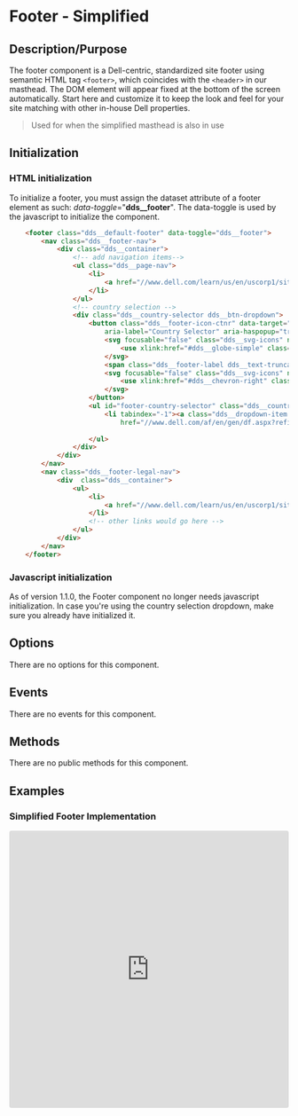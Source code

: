 # Footer - Simplified

## Description/Purpose

The footer component is a Dell-centric, standardized site footer using semantic HTML tag `<footer>`, which coincides with the `<header>` in our masthead.  The DOM element will appear fixed at the bottom of the screen automatically. Start here and customize it to keep the look and feel for your site matching with other in-house Dell properties.

> Used for when the simplified masthead is also in use

## Initialization

### HTML initialization

To initialize a footer, you must assign the dataset attribute of a footer element as such: *data-toggle*="**dds__footer**". The data-toggle is used by the javascript to initialize the component.

```HTML
    <footer class="dds__default-footer" data-toggle="dds__footer">
        <nav class="dds__footer-nav">
            <div class="dds__container">
                <!-- add navigation items-->
                <ul class="dds__page-nav">
                    <li>
                        <a href="//www.dell.com/learn/us/en/uscorp1/site-terms-of-use-copyright" class="">About Dell</a>
                    </li>
                </ul>
                <!-- country selection -->
                <div class="dds__country-selector dds__btn-dropdown">
                    <button class="dds__footer-icon-ctnr" data-target="footer-country-selector" 
                        aria-label="Country Selector" aria-haspopup="true" aria-expanded="false">
                        <svg focusable="false" class="dds__svg-icons" name="globe-simple">
                            <use xlink:href="#dds__globe-simple" class="dds__svg-icons-item dds__show"></use>
                        </svg>
                        <span class="dds__footer-label dds__text-truncate">United States</span>
                        <svg focusable="false" class="dds__svg-icons" name="chevron-right">
                            <use xlink:href="#dds__chevron-right" class="dds__svg-icons-item dds__show"></use>
                        </svg>
                    </button>
                    <ul id="footer-country-selector" class="dds__country-list dds__button-dropdown-container dds__collapse">
                        <li tabindex="-1"><a class="dds__dropdown-item dds__text-truncate" 
                            href="//www.dell.com/af/en/gen/df.aspx?refid=df&amp;s=gen&amp;~ck=cr" title="Afghanistan" data-country-code="af">Afghanistan</a></li>
                        
                    </ul>
                </div>
            </div>
        </nav>
        <nav class="dds__footer-legal-nav">
            <div  class="dds__container">
                <ul>
                    <li>
                        <a href="//www.dell.com/learn/us/en/uscorp1/site-terms-of-use-copyright" class="">© 2019 Dell</a>
                    </li>
                    <!-- other links would go here -->
                </ul>
            </div>
        </nav>
    </footer>
```

### Javascript initialization

As of version 1.1.0, the Footer component no longer needs javascript initialization.
In case you're using the country selection dropdown, make sure you already have initialized it.

## Options

 There are no options for this component.

## Events

There are no events for this component.

## Methods

There are no public methods for this component.

## Examples

### Simplified Footer Implementation

<iframe
     src="https://codesandbox.io/s/admiring-snowflake-lc1pi?codemirror=1&expanddevtools=0&runonclick=1&hidenavigation=1&hidedevtools=1&fontsize=14&hidenavigation=1&initialpath=%3Fdoc%3Dfooter-simplified&module=%2Fsrc%2Fcomponents%2Ffooter-simplified.txt&theme=dark&view=preview"
     style="width:100%; height:500px; border:0; border-radius: 4px; overflow:hidden;"
     title="CodeSandbox instance of DLS components"
     allow="accelerometer; ambient-light-sensor; camera; encrypted-media; geolocation; gyroscope; hid; microphone; midi; payment; usb; vr"
     sandbox="allow-forms allow-modals allow-popups allow-presentation allow-same-origin allow-scripts"
   ></iframe>